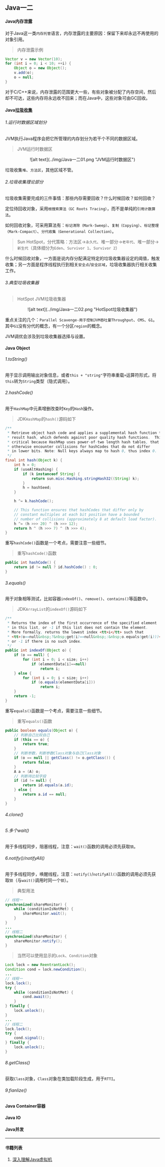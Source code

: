 ## Java一二

#### Java内存泄露
对于Java这一类`内存托管`语言，内存泄露的主要原因：保留下来却永远不再使用的对象引用。  
> 内存泄露示例  

```java
Vector v = new Vector(10);
for (int i = 0; i < 10; ++i) {
	Object o = new Object();
	v.add(o);
	o = null;
}
```

对于C/C++来说，内存泄露的范围更大一些，有些对象被分配了内存空间，然后却不可达，这些内存将永远收不回来；而在Java中，这些对象可由GC回收。  

#### Java[垃圾收集][1]
###### 1.运行时数据区域划分  
JVM执行Java程序会把它所管理的内存划分为若干个不同的数据区域。  
> JVM运行时数据区
  
<center>![alt text](../img/Java一二01.png "JVM运行时数据区")</center>  
  
垃圾收集`堆`、`方法区`，其他区域不管。  
  
###### 2.垃圾收集理论部分
垃圾收集需要完成的三件事情：那些内存需要回收？什么时候回收？如何回收？  
  
定位待回收对象，采用`根搜索算法（GC Roots Tracing）`，而不是单纯的`引用计数算法`。  
  
如何回收对象，可采用算法有：`标记清除（Mark-Sweep）`、`复制（Copying）`、`标记整理（Mark-Compact）`、`分代收集（Generational Collection）`。  
> Sun HotSpot，分代策略：方法区->`永久代`、堆一部分->`老年代`、堆一部分->`新生代`（具体细分为`Eden`、`Survivor 1`、`Survivor 2`）  
  
什么时候回收对象，一方面是说内存分配满足特定的垃圾收集器设定的阈值，触发收集；另一方面是程序线程执行到相关`安全点`/`安全区域`，垃圾收集器执行相关收集工作。  

###### 3.典型垃圾收集器  
> HotSpot JVM垃圾收集器
  
<center>![alt text](../img/Java一二02.png "HotSpot垃圾收集器")</center>  
  
重点关注的几个：`Parallel Scavenge-用于控制JVM吞吐量Throughput`、`CMS`、`G1`。其中`G1`没有分代的概念，有一个分区`region`的概念。  
  
JVM调优会涉及到垃圾收集器选择与设置。  
  
#### Java Object
###### 1.toString()
用于显示调用输出对象信息，或者`this + "string"`字符串重载`+`运算符形式，将`this`转为`String`类型（隐式调用）。  
  
###### 2.hashCode()
用于`HashMap`中元素增删改查时`Key`的`Hash`操作。
> JDK`HashMap`的`hash()`源码如下
  
```java
/**
 * Retrieve object hash code and applies a supplemental hash function to the
 * result hash, which defends against poor quality hash functions.  This is
 * critical because HashMap uses power-of-two length hash tables, that
 * otherwise encounter collisions for hashCodes that do not differ
 * in lower bits. Note: Null keys always map to hash 0, thus index 0.
 */
final int hash(Object k) {
    int h = 0;
    if (useAltHashing) {
        if (k instanceof String) {
            return sun.misc.Hashing.stringHash32((String) k);
        }
        h = hashSeed;
    }

    h ^= k.hashCode();

    // This function ensures that hashCodes that differ only by
    // constant multiples at each bit position have a bounded
    // number of collisions (approximately 8 at default load factor).
    h ^= (h >>> 20) ^ (h >>> 12);
    return h ^ (h >>> 7) ^ (h >>> 4);
}
```
  
重写`hashCode()`函数是一个考点，需要注意一些细节。  
> 重写`hashCode()`函数
  
```java
public int hashCode() {
	return id != null ? id.hashCode() : 0;
}
```
  
###### 3.equals()
用于对象相等测试，比如容器`indexOf()`、`remove()`、`contains()`等函数中。  
> JDK`ArrayList`的`indexOf()`源码如下
  
```java
/**
 * Returns the index of the first occurrence of the specified element
 * in this list, or -1 if this list does not contain the element.
 * More formally, returns the lowest index <tt>i</tt> such that
 * <tt>(o==null&nbsp;?&nbsp;get(i)==null&nbsp;:&nbsp;o.equals(get(i)))</tt>,
 * or -1 if there is no such index.
 */
public int indexOf(Object o) {
    if (o == null) {
        for (int i = 0; i < size; i++)
            if (elementData[i]==null)
                return i;
    } else {
        for (int i = 0; i < size; i++)
            if (o.equals(elementData[i]))
                return i;
    }
    return -1;
}
```
  
重写`equals()`函数是一个考点，需要注意一些细节。  
> 重写`equals()`函数
  
```java
public boolean equals(Object o) {
	// 判断自己比较自己
    if (this == o) {
    	return true;
    }
    // 判断参数，判断参数Class对象与自己Class对象
    if (o == null || getClass() != o.getClass()) {
    	return false;
    }
    A a = (A) o;
    // 判断待比较字段
    if (id != null) {
    	return id.equals(a.id);
    } else {
    	return a.id == null;
    }
}
```
  
###### 4.clone()
###### 5.多个wait()
用于多线程同步，阻塞线程，注意：`wait()`函数的调用必须先获取`锁`。  
  
###### 6.notify()/notifyAll()
用于多线程同步，唤醒线程，注意：`notify()`/`notifyAll()`函数的调用必须先获取`锁`（与`wait()`调用时同一个`锁`）。  
> 典型用法
  
```java
// 线程一
synchronized(shareMonitor) {
	while (conditionIsNotMet) {
    	shareMonitor.wait();
    }
}
...
// 线程二
synchronized(shareMonitor) {
    shareMonitor.notify();
}
```
  
> 当然可以使用显示的`Lock`、`Condition`对象
  
```java
Lock lock = new ReentrantLock();
Condition cond = lock.newCondition();
...
// 线程一
lock.lock();
try {
	while (conditionIsNotMet) {
    	cond.await();
    }
} finally {
	lock.unlock();
}
...
// 线程二
lock.lock();
try {
	cond.signal();
} finally {
	lock.unlock();
}
```
  
###### 8.getClass()
获取`Class`对象，`Class`对象在类加载阶段生成，用于`RTTI`。  
  
###### 9.fianlize()

#### Java Container容器

#### Java IO

#### Java并发


---
#### 书籍列表
1. [深入理解Java虚拟机][1]



[1]: http://book.douban.com/subject/24722612/